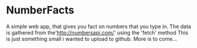 # NumberFacts
A simple web app, that gives you fact on numbers that you type in.
The data is gathered  from the'http://numbersapi.com/' using  the 'fetch' method 
This is just something small i wanted to upload to github.
More is to come...
